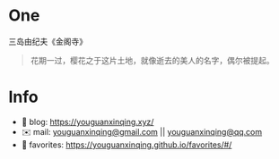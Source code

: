 
# One 
 
  
三岛由纪夫《金阁寺》 
 
>花期一过，樱花之于这片土地，就像逝去的美人的名字，偶尔被提起。        
 

# Info

- 📝 blog: https://youguanxinqing.xyz/
- ✉️  mail: youguanxinqing@gmail.com || youguanxinqing@qq.com
- 📙 favorites: https://youguanxinqing.github.io/favorites/#/
